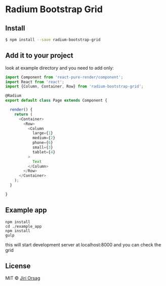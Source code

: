 # Radium Bootstrap Grid

## Install

```sh
$ npm install --save radium-bootstrap-grid
```

## Add it to your project

look at example directory
and you need to add only:

```js
import Component from 'react-pure-render/component';
import React from 'react';
import {Column, Container, Row} from 'radium-bootstrap-grid';

@Radium
export default class Page extends Component {

  render() {
    return (
      <Container>
        <Row>
          <Column
            large={1}
            medium={2}
            phone={6}
            small={3}
            tablet={4}
          >
            Text
          </Column>
        </Row>
      </Container>
    );
  }

}
```

## Example app

```
npm install
cd ./example_app
npm install
gulp
```
this will start development server at localhost:8000 and you can check the grid

## License

MIT © [Jiri Orsag](https://github.com/geoRG77)
